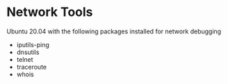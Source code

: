 # Network Tools

Ubuntu 20.04 with the following packages installed for network debugging
- iputils-ping
- dnsutils
- telnet
- traceroute
- whois